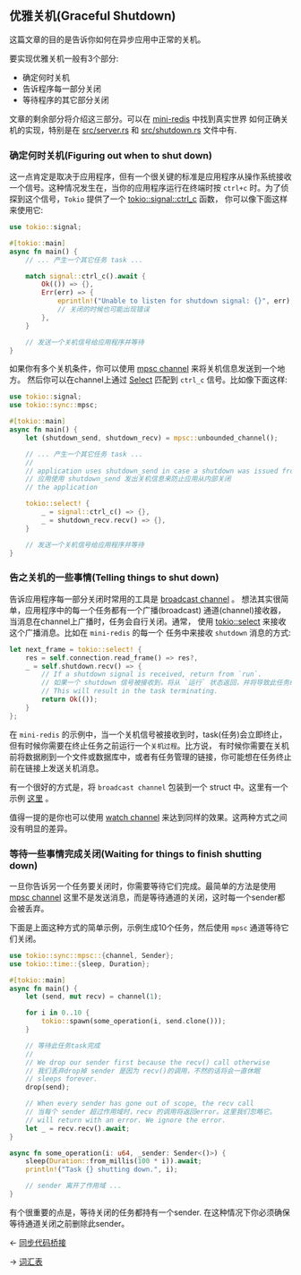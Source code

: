 ## 优雅关机(Graceful Shutdown)
这篇文章的目的是告诉你如何在异步应用中正常的关机。

要实现优雅关机一般有3个部分:

* 确定何时关机
* 告诉程序每一部分关闭
* 等待程序的其它部分关闭

文章的剩余部分将介绍这三部分。可以在 [mini-redis](https://github.com/tokio-rs/mini-redis/) 中找到真实世界
如何正确关机的实现，特别是在 [src/server.rs](https://github.com/tokio-rs/mini-redis/blob/master/src/server.rs) 和 
[src/shutdown.rs](https://github.com/tokio-rs/mini-redis/blob/master/src/shutdown.rs) 文件中有.

### 确定何时关机(Figuring out when to shut down)
这一点肯定是取决于应用程序，但有一个很关键的标准是应用程序从操作系统接收一个信号。这种情况发生在，当你的应用程序运行在终端时按 `ctrl+c`
时。为了侦探到这个信号，`Tokio` 提供了一个 [tokio::signal::ctrl_c](https://docs.rs/tokio/1/tokio/signal/fn.ctrl_c.html) 函数，
你可以像下面这样来使用它:

```rust
use tokio::signal;

#[tokio::main]
async fn main() {
    // ... 产生一个其它任务 task ...

    match signal::ctrl_c().await {
        Ok(()) => {},
        Err(err) => {
            eprintln!("Unable to listen for shutdown signal: {}", err);
            // 关闭的时候也可能出现错误
        },
    }

    // 发送一个关机信号给应用程序并等待
}
```

如果你有多个关机条件，你可以使用 [mpsc channel](https://docs.rs/tokio/1/tokio/sync/mpsc/index.html) 来将关机信息发送到一个地方。
然后你可以在channel上通过 [Select](https://docs.rs/tokio/1/tokio/macro.select.html) 匹配到 `ctrl_c` 信号。比如像下面这样:

```rust
use tokio::signal;
use tokio::sync::mpsc;

#[tokio::main]
async fn main() {
    let (shutdown_send, shutdown_recv) = mpsc::unbounded_channel();

    // ... 产生一个其它任务 task ...
    //
    // application uses shutdown_send in case a shutdown was issued from inside
    // 应用使用 shutdown_send 发出关机信息来防止应用从内部关闭
    // the application

    tokio::select! {
        _ = signal::ctrl_c() => {},
        _ = shutdown_recv.recv() => {},
    }

    // 发送一个关机信号给应用程序并等待
}
```

### 告之关机的一些事情(Telling things to shut down)
告诉应用程序每一部分关闭时常用的工具是 [broadcast channel](https://docs.rs/tokio/1/tokio/sync/broadcast/index.html) 。
想法其实很简单，应用程序中的每一个任务都有一个广播(broadcast) 通道(channel)接收器，当消息在channel上广播时，任务会自行关闭。通常，
使用 [tokio::select](https://docs.rs/tokio/1/tokio/macro.select.html) 来接收这个广播消息。比如在 `mini-redis` 的每一个
任务中来接收 `shutdown` 消息的方式:

```rust
let next_frame = tokio::select! {
    res = self.connection.read_frame() => res?,
    _ = self.shutdown.recv() => {
        // If a shutdown signal is received, return from `run`.
        // 如果一个 shutdown 信号被接收到，将从 `运行` 状态返回，并将导致此任务终止.
        // This will result in the task terminating.
        return Ok(());
    }
};
```

在 `mini-redis` 的示例中，当一个关机信号被接收到时，task(任务)会立即终止，但有时候你需要在终止任务之前运行一个`关机过程`。比方说，
有时候你需要在关机前将数据刷到一个文件或数据库中，或者有任务管理的链接，你可能想在任务终止前在链接上发送关机消息。

有一个很好的方式是，将 `broadcast channel` 包装到一个 struct 中。这里有一个示例 [这里](https://github.com/tokio-rs/mini-redis/blob/master/src/shutdown.rs) 。

值得一提的是你也可以使用 [watch channel](https://docs.rs/tokio/1/tokio/sync/watch/index.html) 来达到同样的效果。这两种方式之间没有明显的差异。

### 等待一些事情完成关闭(Waiting for things to finish shutting down)

一旦你告诉另一个任务要关闭时，你需要等待它们完成。最简单的方法是使用 [mpsc channel](https://docs.rs/tokio/1/tokio/sync/mpsc/index.html)
这里不是发送消息，而是等待通道的关闭，这时每一个sender都会被丢弃。

下面是上面这种方式的简单示例，示例生成10个任务，然后使用 `mpsc` 通道等待它们关闭。

```rust
use tokio::sync::mpsc::{channel, Sender};
use tokio::time::{sleep, Duration};

#[tokio::main]
async fn main() {
    let (send, mut recv) = channel(1);

    for i in 0..10 {
        tokio::spawn(some_operation(i, send.clone()));
    }

    // 等待此任务task完成
    //
    // We drop our sender first because the recv() call otherwise
    // 我们丢弃drop掉 sender 是因为 recv()的调用，不然的话将会一直休眠
    // sleeps forever.
    drop(send);

    // When every sender has gone out of scope, the recv call
    // 当每个 sender 超过作用域时，recv 的调用将返回error。这里我们忽略它。
    // will return with an error. We ignore the error.
    let _ = recv.recv().await;
}

async fn some_operation(i: u64, _sender: Sender<()>) {
    sleep(Duration::from_millis(100 * i)).await;
    println!("Task {} shutting down.", i);

    // sender 离开了作用域 ...
}
```

有个很重要的点是，等待关闭的任务都持有一个sender. 在这种情况下你必须确保等待通道关闭之前删除此sender。

&larr; [同步代码桥接](BridgingWithSyncCode.md)

&rarr; [词汇表](Glossary.md)